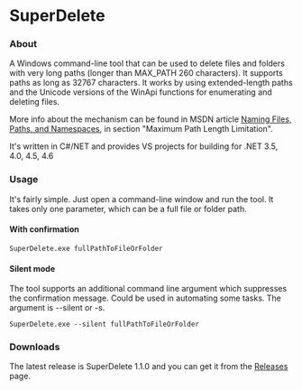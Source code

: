 # SuperDelete

### About
A Windows command-line tool that can be used to delete files and folders with very long paths (longer than MAX_PATH 260 characters). It supports paths as long as 32767 characters.
It works by using extended-length paths and the Unicode versions of the WinApi functions for enumerating and deleting files.

More info about the mechanism can be found in MSDN article [Naming Files, Paths, and Namespaces](https://msdn.microsoft.com/en-us/library/windows/desktop/aa365247(v=vs.85).aspx), in section "Maximum Path Length Limitation".

It's written in C#/NET and provides VS projects for building for .NET 3.5, 4.0, 4.5, 4.6

### Usage

It's fairly simple. Just open a command-line window and run the tool. It takes only one parameter, which can be a full file or folder path.

#### With confirmation 
```
SuperDelete.exe fullPathToFileOrFolder
```

#### Silent mode
The tool supports an additional command line argument which suppresses the confirmation message. Could be used in automating some tasks. The argument is --silent or -s. 

```
SuperDelete.exe --silent fullPathToFileOrFolder
```

### Downloads

The latest release is SuperDelete 1.1.0 and you can get it from the [Releases](https://github.com/marceln/SuperDelete/releases) page. 
